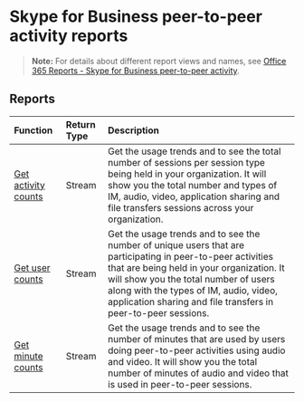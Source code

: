 # Skype for Business peer-to-peer activity reports


> **Note:** For details about different report views and names, see [Office 365 Reports - Skype for Business peer-to-peer activity](https://support.office.com/client/Skype-for-Business-Online-peertopeer-activity-d3b2d569-4ee9-44b8-92bf-d518142f0713).

## Reports

| Function                                 | Return Type | Description                              |
| :--------------------------------------- | :---------- | :--------------------------------------- |
| [Get activity counts](../api/reportroot_skypeforbusinesspeertopeeractivitycounts.md) | Stream      | Get the usage trends and to see the total number of sessions per session type being held in your organization. It will show you the total number and types of IM, audio, video, application sharing and file transfers sessions across your organization. |
| [Get user counts](../api/reportroot_skypeforbusinesspeertopeeractivityusercounts.md) | Stream      | Get the usage trends and to see the number of unique users that are participating in peer-to-peer activities that are being held in your organization. It will show you the total number of users along with the types of IM, audio, video, application sharing and file transfers in peer-to-peer sessions. |
| [Get minute counts](../api/reportroot_skypeforbusinesspeertopeeractivityminutecounts.md) | Stream      | Get the usage trends and to see the number of minutes that are used by users doing peer-to-peer activities using audio and video. It will show you the total number of minutes of audio and video that is used in peer-to-peer sessions. |

